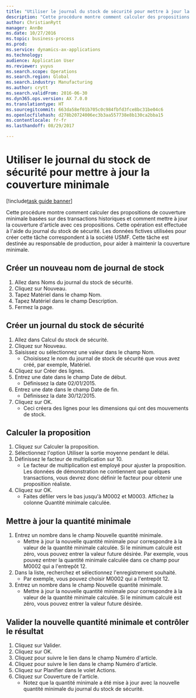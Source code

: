 ```yaml
--- 
title: "Utiliser le journal du stock de sécurité pour mettre à jour la couverture minimale"
description: "Cette procédure montre comment calculer des propositions de couverture minimale basées sur des transactions historiques et comment mettre à jour la couverture d'article avec ces propositions."
author: ChristianRytt
manager: AnnBe
ms.date: 10/27/2016
ms.topic: business-process
ms.prod: 
ms.service: dynamics-ax-applications
ms.technology: 
audience: Application User
ms.reviewer: yuyus
ms.search.scope: Operations
ms.search.region: Global
ms.search.industry: Manufacturing
ms.author: crytt
ms.search.validFrom: 2016-06-30
ms.dyn365.ops.version: AX 7.0.0
ms.translationtype: HT
ms.sourcegitcommit: 663da58ef01b705c0c984fbfd3fce8bc31be04c6
ms.openlocfilehash: d278b20724006ec3b3aa557738e8b130ca2bba15
ms.contentlocale: fr-fr
ms.lasthandoff: 08/29/2017

---
```

# Utiliser le journal du stock de sécurité pour mettre à jour la couverture minimale

[!include[task guide banner](../../includes/task-guide-banner.md)]

Cette procédure montre comment calculer des propositions de couverture minimale basées sur des transactions historiques et comment mettre à jour la couverture d'article avec ces propositions. Cette opération est effectuée à l'aide du journal du stock de sécurité. Les données fictives utilisées pour créer cette tâche correspondent à la société USMF. Cette tâche est destinée au responsable de production, pour aider à maintenir la couverture minimale.


## Créer un nouveau nom de journal de stock
1. Allez dans Noms du journal du stock de sécurité.
2. Cliquez sur Nouveau.
3. Tapez Matériel dans le champ Nom.
4. Tapez Matériel dans le champ Description.
5. Fermez la page.

## Créer un journal du stock de sécurité
1. Allez dans Calcul du stock de sécurité.
2. Cliquez sur Nouveau.
3. Saisissez ou sélectionnez une valeur dans le champ Nom.
    * Choisissez le nom du journal de stock de sécurité que vous avez créé, par exemple, Matériel.  
4. Cliquez sur Créer des lignes.
5. Entrez une date dans le champ Date de début.
    * Définissez la date 02/01/2015.  
6. Entrez une date dans le champ Date de fin.
    * Définissez la date 30/12/2015.  
7. Cliquez sur OK.
    * Ceci créera des lignes pour les dimensions qui ont des mouvements de stock.  

## Calculer la proposition
1. Cliquez sur Calculer la proposition.
2. Sélectionnez l'option Utiliser la sortie moyenne pendant le délai.
3. Définissez le facteur de multiplication sur 10.
    * Le facteur de multiplication est employé pour ajuster la proposition. Les données de démonstration ne contiennent que quelques transactions, vous devrez donc définir le facteur pour obtenir une proposition réaliste.  
4. Cliquez sur OK.
    * Faites défiler vers le bas jusqu'à M0002 et M0003. Affichez la colonne Quantité minimale calculée.   

## Mettre à jour la quantité minimale
1. Entrez un nombre dans le champ Nouvelle quantité minimale.
    * Mettre à jour la nouvelle quantité minimale pour correspondre à la valeur de la quantité minimale calculée. Si le minimum calculé est zéro, vous pouvez entrer la valeur future désirée. Par exemple, vous pouvez entrer la quantité minimale calculée dans ce champ pour M0002 qui a l'entrepôt 12.  
2. Dans la liste, recherchez et sélectionnez l'enregistrement souhaité.
    * Par exemple, vous pouvez choisir M0002 qui a l'entrepôt 12.  
3. Entrez un nombre dans le champ Nouvelle quantité minimale.
    * Mettre à jour la nouvelle quantité minimale pour correspondre à la valeur de la quantité minimale calculée. Si le minimum calculé est zéro, vous pouvez entrer la valeur future désirée.  

## Valider la nouvelle quantité minimale et contrôler le résultat
1. Cliquez sur Valider.
2. Cliquez sur OK.
3. Cliquez pour suivre le lien dans le champ Numéro d'article.
4. Cliquez pour suivre le lien dans le champ Numéro d'article.
5. Cliquez sur Planifier dans le volet Actions.
6. Cliquez sur Couverture de l'article.
    * Notez que la quantité minimale a été mise à jour avec la nouvelle quantité minimale du journal du stock de sécurité.  


